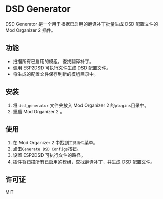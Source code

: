 # DSD Generator

DSD Generator 是一个用于根据已启用的翻译补丁批量生成 DSD 配置文件的 Mod Organizer 2 插件。

## 功能

- 扫描所有已启用的模组，查找翻译补丁。
- 调用 ESP2DSD 可执行文件生成 DSD 配置文件。
- 将生成的配置文件保存到新的模组目录中。

## 安装

1. 将 `dsd_generator` 文件夹放入 Mod Organizer 2 的`plugins`目录中。
2. 重启 Mod Organizer 2 。

## 使用

1. 在 Mod Organizer 2 中找到`工具插件`菜单。
2. 点击`Generate DSD Configs`按钮。
3. 设置 ESP2DSD 可执行文件的路径。
4. 插件将扫描所有已启用的模组，查找翻译补丁，并生成 DSD 配置文件。

## 许可证
MIT